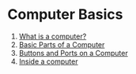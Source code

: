 <h1>Computer Basics</h1>
<ol>
<li><a href="https://edu.gcfglobal.org/en/computerbasics/what-is-a-computer/1/">What is a computer?</a></li>
<li><a href="https://edu.gcfglobal.org/en/computerbasics/basic-parts-of-a-computer/1/">Basic Parts of a Computer</a></li>
<li><a href="https://edu.gcfglobal.org/en/computerbasics/buttons-and-ports-on-a-computer/1/">Buttons and Ports on a Computer</a></li>
<li><a href="https://edu.gcfglobal.org/en/computerbasics/inside-a-computer/1/">Inside a computer
</a></li>




</ol>

